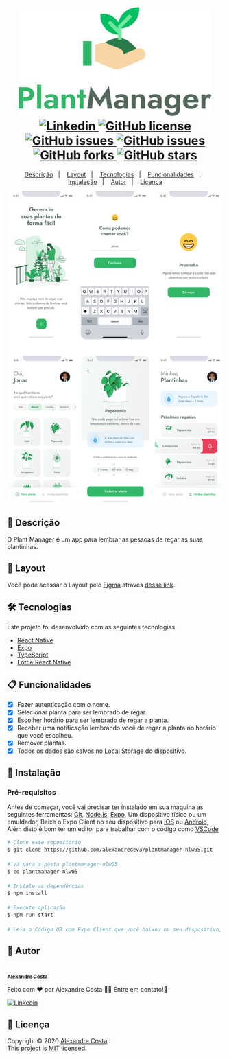 <h1 align="center">
  <img width="450px" src="./.github/assets/logo.svg" />
  <br />
  <a href="https://www.linkedin.com/in/jonasbfranco">
    <img alt="Linkedin" src="https://img.shields.io/badge/-Alexandre%20Costa-29B6D1?label=Linkedin&logo=linkedin&style=flat-square">
  </a>
  <a href="https://github.com/alexandredev3/plantmanager-nlw05/blob/main/.github/LICENSE.txt">
    <img alt="GitHub license" src="https://img.shields.io/github/license/alexandredev3/plantmanager-nlw05?logo=mint&style=flat-square">
  </a>
  <a href="https://github.com/alexandredev3/plantmanager-nlw05/issues">
    <img alt="GitHub issues" src="https://img.shields.io/github/issues/alexandredev3/plantmanager-nlw05?color=29B6D1&style=flat-square">
  </a>
  <a href="https://github.com/alexandredev3/plantmanager-nlw05/issues?q=is%3Aissue+is%3Aclosed">
    <img alt="GitHub issues" src="https://badgen.net/github/closed-issues/alexandredev3/plantmanager-nlw05?color=29B6D1&style=flat-square">
  </a>
  <a href="https://github.com/alexandredev3/plantmanager-nlw05/network">
    <img alt="GitHub forks" src="https://img.shields.io/github/forks/alexandredev3/plantmanager-nlw05?color=29B6D1&style=flat-square">
  </a>
  <a href="https://github.com/alexandredev3/podcastr-nlw05/stargazers">
    <img alt="GitHub stars" src="https://img.shields.io/github/stars/alexandredev3/plantmanager-nlw05?color=29B6D1&style=flat-square">
  </a>
</h1>
<p align="center">
  <a href="#page_facing_up-descrição">Descrição</a>&nbsp;&nbsp;&nbsp;|&nbsp;&nbsp;&nbsp;
  <a href="#art-Layout">Layout</a>&nbsp;&nbsp;&nbsp;|&nbsp;&nbsp;&nbsp;
  <a href="#-tecnologias">Tecnologias</a>&nbsp;&nbsp;&nbsp;|&nbsp;&nbsp;&nbsp;
  <a href="#clipboard-Funcionalidades">Funcionalidades</a>&nbsp;&nbsp;&nbsp;|&nbsp;&nbsp;&nbsp;
  <a href="#closed_book-instalação">Instalação</a>&nbsp;&nbsp;&nbsp;|&nbsp;&nbsp;&nbsp;
  <a href="#man-Autor">Autor</a>&nbsp;&nbsp;&nbsp;|&nbsp;&nbsp;&nbsp;
  <a href="#memo-Licença">Licença</a>
</p>

<img src="./.github/assets/plantmanager-updated.svg" />

## :page_facing_up: Descrição

O Plant Manager é um app para lembrar as pessoas de regar as suas plantinhas.

## :art: Layout

Você pode acessar o Layout pelo <a href="https://www.figma.com">Figma<a> atravês <a href="https://www.figma.com/file/sPtgdHw6gl5iCtOmauO1y1/PlantManager-(Copy)?node-id=0%3A1">desse link<a>.

## 🛠 Tecnologias

Este projeto foi desenvolvido com as seguintes tecnologias

- [React Native](https://reactnative.dev/)
- [Expo](https://expo.io/)
- [TypeScript](https://www.typescriptlang.org/)
- [Lottie React Native](https://docs.expo.io/versions/latest/sdk/lottie/)

## :clipboard: Funcionalidades

- [x] Fazer autenticação com o nome.
- [x] Selecionar planta para ser lembrado de regar.
- [x] Escolher horário para ser lembrado de regar a planta.
- [x] Receber uma notificação lembrando você de regar a planta no horário que você escolheu.
- [x] Remover plantas.
- [x] Todos os dados são salvos no Local Storage do dispositivo.

## :closed_book: Instalação

### Pré-requisitos

Antes de começar, você vai precisar ter instalado em sua máquina as seguintes ferramentas:
[Git](https://git-scm.com), [Node.js](https://nodejs.org/en/), [Expo](https://expo.io/), Um dispositivo físico ou um emuldador, Baixe o Expo Client no seu dispositivo para [IOS](https://apps.apple.com/br/app/expo-go/id982107779) ou [Android](https://play.google.com/store/apps/details?id=host.exp.exponent), Além disto é bom ter um editor para trabalhar com o código como [VSCode](https://code.visualstudio.com/)

```bash
# Clone este repositório.
$ git clone https://github.com/alexandredev3/plantmanager-nlw05.git

# Vá para a pasta plantmanager-nlw05
$ cd plantmanager-nlw05

# Instale as dependências
$ npm install

# Execute aplicação
$ npm run start

# Leia o Código QR com Expo Client que você baixou no seu dispositivo, não se esqueça de colocar o seu endereço ip lan no diretório ./src/services/api na baseURL.
```

## :man: Autor

<a href="https://github.com/alexandredev3/">
 <img src="https://avatars0.githubusercontent.com/u/61118233?s=400&u=37870397a9363ce5e768975c05e95a5f5d323ca1&v=4" width="70px;" alt=""/>
 <br />
 <sub><b>Alexandre Costa</b></sub>
</a>

Feito com ❤️ por Alexandre Costa :wave::wave: Entre em contato!🚀

<a href="https://www.linkedin.com/in/alexandre-costa-dos-santos">
  <img alt="Linkedin" src="https://img.shields.io/badge/-Alexandre%20Costa-9871F5?label=Linkedin&logo=linkedin&style=flat-square">
</a>

## :memo: Licença

Copyright © 2020 [Alexandre Costa](https://github.com/alexandredev3).<br />
This project is [MIT](./.github/LICENSE.txt) licensed.
